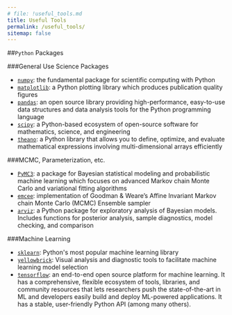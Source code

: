 ```yaml
---
# file: !useful_tools.md
title: Useful Tools
permalink: /useful_tools/
sitemap: false
---
```

##`Python` Packages

###General Use Science Packages
- [`numpy`](https://numpy.org/): the fundamental package for scientific computing with Python
- [`matplotlib`](https://matplotlib.org/): a Python plotting library which produces publication quality figures 
- [`pandas`](https://pandas.pydata.org/): an open source library providing high-performance, easy-to-use data structures and data analysis tools for the Python programming language
- [`scipy`](https://www.scipy.org/): a Python-based ecosystem of open-source software for mathematics, science, and engineering
- [`theano`](http://deeplearning.net/software/theano/): a Python library that allows you to define, optimize, and evaluate mathematical expressions involving multi-dimensional arrays efficiently

###MCMC, Parameterization, etc.
- [`PyMC3`](https://docs.pymc.io/): a package for Bayesian statistical modeling and probabilistic machine learning which focuses on advanced Markov chain Monte Carlo and variational fitting algorithms
- [`emcee`](https://emcee.readthedocs.io/en/stable/): implementation of Goodman & Weare’s Affine Invariant Markov chain Monte Carlo (MCMC) Ensemble sampler
- [`arviz`](https://arviz-devs.github.io/arviz/index.html): a Python package for exploratory analysis of Bayesian models. Includes functions for posterior analysis, sample diagnostics, model checking, and comparison

###Machine Learning
- [`sklearn`](https://scikit-learn.org/stable/): Python's most popular machine learning library
- [`yellowbrick`](https://www.scikit-yb.org/en/latest/index.html): Visual analysis and diagnostic tools to facilitate machine learning model selection
- [`tensorflow`](https://www.tensorflow.org/): an end-to-end open source platform for machine learning. It has a comprehensive, flexible ecosystem of tools, libraries, and community resources that lets researchers push the state-of-the-art in ML and developers easily build and deploy ML-powered applications. It has a stable, user-friendly Python API (among many others).
